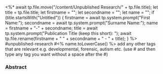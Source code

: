 <%*
await tp.file.move("/content/Unpublished Research/" + tp.file.title);
let title = tp.file.title;
let firstname = "";
let secondname = "";
let name = "";
if (title.startsWith("Untitled")) {
firstname = await tp.system.prompt("First Name:");
secondname = await tp.system.prompt("Surname Name:");
name = firstname + "-" + secondname;
title = await tp.system.prompt("Publication Title (keep this short): ");
await tp.file.rename(firstname + " " + secondname + " - " + title);
}
%>
 #unpublished-research #<% name.toLowerCase() %>   add any other tags that are relevant e.g. developmental, forensic, autism etc. (use # and then type any tag you want without a space after the #)
### Abstract 

